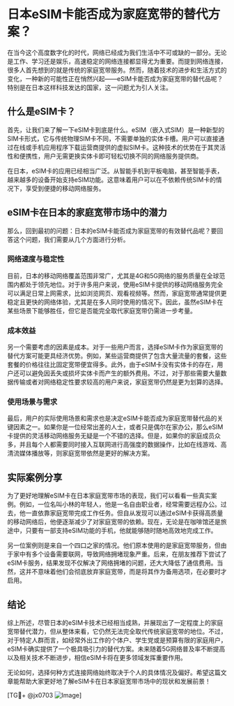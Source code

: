 # 日本eSIM卡能否成为家庭宽带的替代方案？

在当今这个高度数字化的时代，网络已经成为我们生活中不可或缺的一部分。无论是工作、学习还是娱乐，高速稳定的网络连接都显得尤为重要。而提到网络连接，很多人首先想到的就是传统的家庭宽带服务。然而，随着技术的进步和生活方式的变化，一种新的可能性正在悄然兴起——eSIM卡能否成为家庭宽带的替代品呢？特别是在日本这样科技发达的国家，这一问题尤为引人关注。

## 什么是eSIM卡？

首先，让我们来了解一下eSIM卡到底是什么。eSIM（嵌入式SIM）是一种新型的SIM卡形式，它与传统物理SIM卡不同，不需要单独的实体卡槽。用户可以直接通过在线或手机应用程序下载运营商提供的虚拟SIM卡。这种技术的优势在于其灵活性和便携性，用户无需更换实体卡即可轻松切换不同的网络服务提供商。

在日本，eSIM卡的应用已经相当广泛。从智能手机到平板电脑，甚至智能手表，越来越多的设备开始支持eSIM功能。这意味着用户可以在不依赖传统SIM卡的情况下，享受到便捷的移动网络服务。

## eSIM卡在日本的家庭宽带市场中的潜力

那么，回到最初的问题：日本的eSIM卡能否成为家庭宽带的有效替代品呢？要回答这个问题，我们需要从几个方面进行分析。

### 网络速度与稳定性

目前，日本的移动网络覆盖范围非常广，尤其是4G和5G网络的服务质量在全球范围内都处于领先地位。对于许多用户来说，使用eSIM卡提供的移动网络服务完全可以满足日常上网需求，比如浏览网页、观看视频等。然而，家庭宽带通常提供更稳定且更快的网络体验，尤其是在多人同时使用的情况下。因此，虽然eSIM卡在某些场景下能够胜任，但它是否能完全取代家庭宽带仍需进一步考量。

### 成本效益

另一个需要考虑的因素是成本。对于一些用户而言，选择eSIM卡作为家庭宽带的替代方案可能更具经济优势。例如，某些运营商提供了包含大量流量的套餐，这些套餐的价格往往比固定宽带便宜得多。此外，由于eSIM卡没有实体卡的存在，用户还可以避免因丢失或损坏实体卡而产生的额外费用。不过，对于那些需要大量数据传输或者对网络稳定性要求较高的用户来说，家庭宽带仍然是更为划算的选择。

### 使用场景与需求

最后，用户的实际使用场景和需求也是决定eSIM卡能否成为家庭宽带替代品的关键因素之一。如果你是一位经常出差的人士，或者只是偶尔在家办公，那么eSIM卡提供的灵活移动网络服务无疑是一个不错的选择。但是，如果你的家庭成员众多，并且每个人都需要同时接入互联网进行高强度的数据操作，比如在线游戏、高清流媒体播放等，则家庭宽带依然是更好的解决方案。

## 实际案例分享

为了更好地理解eSIM卡在日本家庭宽带市场的表现，我们可以看看一些真实案例。例如，一位名叫小林的年轻人，他是一名自由职业者，经常需要远程办公。过去，他一直依靠家庭宽带完成工作任务。但自从发现可以通过eSIM卡获得高质量的移动网络后，他便逐渐减少了对家庭宽带的依赖。现在，无论是在咖啡馆还是旅途中，只要有一部支持eSIM功能的手机，他就能够随时随地高效地完成工作。

另一位案例则是来自一个四口之家的情况。他们原本使用的是家庭宽带服务，但由于家中有多个设备需要联网，导致网络拥堵现象严重。后来，在朋友推荐下尝试了eSIM卡服务，结果发现不仅解决了网络拥堵的问题，还大大降低了通信费用。当然，这并不意味着他们会彻底放弃家庭宽带，而是将其作为备用选项，在必要时才启用。

## 结论

综上所述，尽管日本的eSIM卡技术已经相当成熟，并展现出了一定程度上的家庭宽带替代潜力，但从整体来看，它仍然无法完全取代传统家庭宽带的地位。不过，对于特定人群而言，如经常外出工作的个体户、学生党或是预算有限的家庭用户，eSIM卡确实提供了一个极具吸引力的替代方案。未来随着5G网络普及率不断提高以及相关技术不断进步，相信eSIM卡将在更多领域发挥重要作用。

无论如何，选择何种方式连接网络始终取决于个人的具体情况及偏好。希望这篇文章能帮助大家更好地了解eSIM卡在日本家庭宽带市场中的现状和发展前景！

[TG💪+ @jx0703 ![Image](https://github.com/user-attachments/assets/dbca1d08-cadb-493c-b0ec-ad6f7a83f270)]